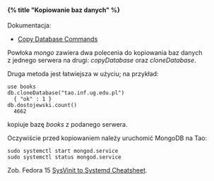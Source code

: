 #### {% title "Kopiowanie baz danych" %}

Dokumentacja:

* [Copy Database Commands](http://www.mongodb.org/display/DOCS/Copy+Database+Commands)

Powłoka *mongo* zawiera dwa polecenia do kopiowania baz danych z jednego
serwera na drugi: *copyDatabase* oraz *cloneDatabase*.

Druga metoda jest łatwiejsza w użyciu; na przykład:

    use books
    db.cloneDatabase("tao.inf.ug.edu.pl")
      { "ok" : 1 }
    db.dostojewski.count()
      4662

kopiuje bazę *books* z podanego serwera.

Oczywiście przed kopiowaniem należy uruchomić MongoDB na Tao:

    sudo systemctl start mongod.service
    sudo systemctl status mongod.service

Zob. Fedora 15 [SysVinit to Systemd Cheatsheet](http://fedoraproject.org/wiki/SysVinit_to_Systemd_Cheatsheet).

